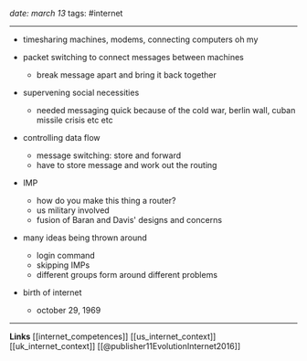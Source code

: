 *date: march 13*
tags: #internet 

---
- timesharing machines, modems, connecting computers oh my

- packet switching to connect messages between machines
	- break message apart and bring it back together

- supervening social necessities
	- needed messaging quick because of the cold war, berlin wall, cuban missile crisis etc etc

- controlling data flow
	- message switching: store and forward
	- have to store message and work out the routing

- IMP
	- how do you make this thing a router?
	- us military involved
	- fusion of Baran and Davis' designs and concerns

- many ideas being thrown around
	- login command
	- skipping IMPs
	- different groups form around different problems

- birth of internet
	- october 29, 1969
---
**Links**
[[internet_competences]]
[[us_internet_context]]
[[uk_internet_context]]
[[@publisher11EvolutionInternet2016]]